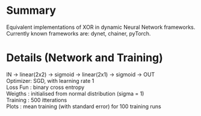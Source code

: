 Summary
=======
Equivalent implementations of XOR in dynamic Neural Network frameworks.  
Currently known frameworks are: dynet, chainer, pyTorch.

Details (Network and Training)
==============================
IN -> linear(2x2) -> sigmoid -> linear(2x1) -> sigmoid -> OUT  
Optimizer: SGD, with learning rate 1  
Loss Fun : binary cross entropy  
Weigths : initialised from normal distribution (sigma = 1)  
Training : 500 itterations  
Plots : mean training (with standard error) for 100 training runs  
